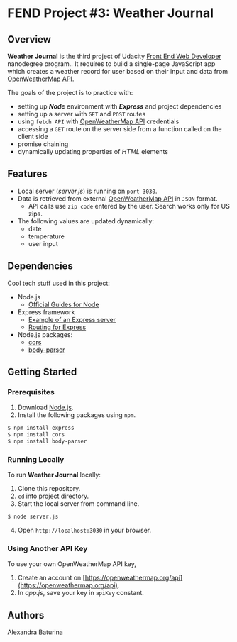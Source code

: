 # FEND Project #3: Weather Journal
## Overview

**Weather Journal** is the third project of Udacity [Front End Web Developer](https://www.udacity.com/course/front-end-web-developer-nanodegree--nd0011) nanodegree program.. It requires to build a single-page JavaScript app which creates a weather record for user based on their input and data from [OpenWeatherMap API](https://openweathermap.org/api).

The goals of the project is to practice with:
* setting up ***Node*** environment with ***Express*** and project dependencies
* setting up a server with ```GET``` and ```POST``` routes
* using ```fetch API``` with [OpenWeatherMap API](https://openweathermap.org/api) credentials 
* accessing a ```GET``` route on the server side from a function called on the client side
* promise chaining
* dynamically updating properties of *HTML* elements

## Features
* Local server (*server.js*) is running on ```port 3030```.
* Data is retrieved from external [OpenWeatherMap API](https://openweathermap.org/current#zip) in ```JSON``` format.
  * API calls use ```zip code``` entered by the user. Search works only for US zips.
* The following values are updated dynamically:
  * date
  * temperature
  * user input 
## Dependencies
Cool tech stuff used in this project:
* Node.js
  * [Official Guides for Node](https://nodejs.org/en/docs/guides/)
* Express framework
  * [Example of an Express server](https://expressjs.com/en/starter/hello-world.html)
  * [Routing for Express](https://expressjs.com/en/guide/routing.html)
* Node.js packages:
  * [cors](https://www.npmjs.com/package/cors)
  * [body-parser](https://www.npmjs.com/package/body-parser)

## Getting Started
### Prerequisites
1. Download [Node.js](https://nodejs.org/en/download/).
2. Install the following packages using ```npm```.
```sh
$ npm install express
$ npm install cors
$ npm install body-parser
```
### Running Locally 
To run **Weather Journal** locally:
1. Clone this repository.
2. ```cd``` into project directory.
3. Start the local server from command line.
```sh
$ node server.js
```
4. Open ```http://localhost:3030``` in your browser.
### Using Another API Key
To use your own OpenWeatherMap API key,
1. Create an account on [https://openweathermap.org/api](https://openweathermap.org/api).
2. In *app.js*, save your key in ```apiKey``` constant.
## Authors
Alexandra Baturina
